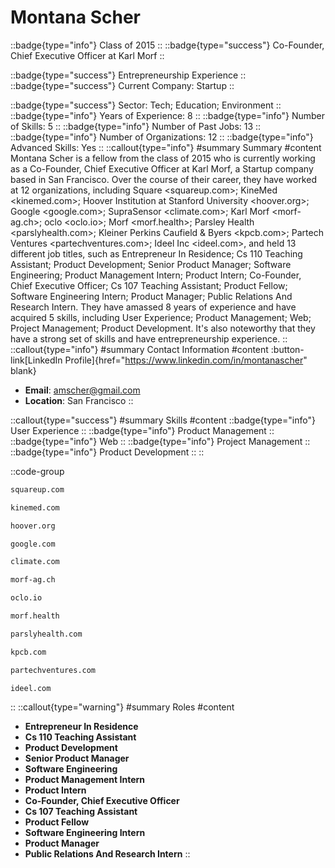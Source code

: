 # Montana Scher
::badge{type="info"}
Class of 2015
::
::badge{type="success"}
Co-Founder, Chief Executive Officer at Karl Morf
::

::badge{type="success"}
Entrepreneurship Experience
::
::badge{type="success"}
Current Company: Startup
::

::badge{type="success"}
Sector: Tech; Education; Environment
::
::badge{type="info"}
Years of Experience: 8
::
::badge{type="info"}
Number of Skills: 5
::
::badge{type="info"}
Number of Past Jobs: 13
::
::badge{type="info"}
Number of Organizations: 12
::
::badge{type="info"}
Advanced Skills: Yes
::
::callout{type="info"}
#summary
Summary
#content
Montana Scher is a fellow from the class of 2015 who is currently working as a Co-Founder, Chief Executive Officer at Karl Morf, a Startup company based in San Francisco. Over the course of their career, they have worked at 12 organizations, including Square <squareup.com>; KineMed <kinemed.com>; Hoover Institution at Stanford University <hoover.org>; Google <google.com>; SupraSensor <climate.com>; Karl Morf <morf-ag.ch>; oclo <oclo.io>; Morf <morf.health>; Parsley Health <parslyhealth.com>; Kleiner Perkins Caufield & Byers <kpcb.com>; Partech Ventures <partechventures.com>; Ideel Inc <ideel.com>, and held 13 different job titles, such as Entrepreneur In Residence; Cs 110 Teaching Assistant; Product Development; Senior Product Manager; Software Engineering; Product Management Intern; Product Intern; Co-Founder, Chief Executive Officer; Cs 107 Teaching Assistant; Product Fellow; Software Engineering Intern; Product Manager; Public Relations And Research Intern. They have amassed 8 years of experience and have acquired 5 skills, including User Experience; Product Management; Web; Project Management; Product Development. It's also noteworthy that they have a strong set of skills and have entrepreneurship experience.
::
::callout{type="info"}
#summary
Contact Information
#content
:button-link[LinkedIn Profile]{href="https://www.linkedin.com/in/montanascher" blank}
- **Email**: amscher@gmail.com
- **Location**: San Francisco
::

::callout{type="success"}
#summary
Skills
#content
::badge{type="info"}
User Experience
::
::badge{type="info"}
Product Management
::
::badge{type="info"}
Web
::
::badge{type="info"}
Project Management
::
::badge{type="info"}
Product Development
::
::

::code-group
```bash [Square]
squareup.com
```
```bash [KineMed]
kinemed.com
```
```bash [Hoover Institution at Stanford University]
hoover.org
```
```bash [Google]
google.com
```
```bash [SupraSensor]
climate.com
```
```bash [Karl Morf]
morf-ag.ch
```
```bash [oclo]
oclo.io
```
```bash [Morf]
morf.health
```
```bash [Parsley Health]
parslyhealth.com
```
```bash [Kleiner Perkins Caufield & Byers]
kpcb.com
```
```bash [Partech Ventures]
partechventures.com
```
```bash [Ideel Inc]
ideel.com
```
::
::callout{type="warning"}
#summary
Roles
#content
- **Entrepreneur In Residence**
- **Cs 110 Teaching Assistant**
- **Product Development**
- **Senior Product Manager**
- **Software Engineering**
- **Product Management Intern**
- **Product Intern**
- **Co-Founder, Chief Executive Officer**
- **Cs 107 Teaching Assistant**
- **Product Fellow**
- **Software Engineering Intern**
- **Product Manager**
- **Public Relations And Research Intern**
::

